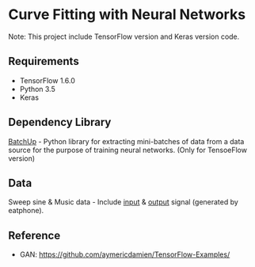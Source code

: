 # Curve Fitting with Neural Networks
Note: This project include TensorFlow version and Keras version code.

## Requirements
* TensorFlow 1.6.0  
* Python 3.5
* Keras

## Dependency Library
[BatchUp][1] - Python library for extracting mini-batches of data from a data source for the purpose of training neural networks. (Only for TensoeFlow version)

## Data
Sweep sine & Music data - Include [input][2] & [output][3] signal (generated by eatphone).


[1]: https://github.com/Britefury/batchup
[2]: https://www.dropbox.com/sh/t5trqam9k6p6bxc/AAD1GLGFWgnwW7hXgBw_S43Wa?dl=0
[3]: https://www.dropbox.com/sh/d7f0os1y8d4alwy/AABEVlB63JclUVB0REqLj2UZa?dl=0

## Reference
* GAN: https://github.com/aymericdamien/TensorFlow-Examples/
